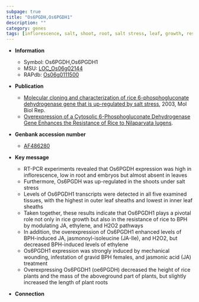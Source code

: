 ```yaml
---
subpage: true
title: "Os6PGDH,Os6PGDH1"
description: ""
category: genes
tags: [inflorescence, salt, shoot, root, salt stress, leaf, growth, resistance, ethylene, jasmonic, jasmonic acid, height]
---
```


* **Information**  
    + Symbol: Os6PGDH,Os6PGDH1  
    + MSU: [LOC_Os06g02144](http://rice.plantbiology.msu.edu/cgi-bin/ORF_infopage.cgi?orf=LOC_Os06g02144)  
    + RAPdb: [Os06g0111500](http://rapdb.dna.affrc.go.jp/viewer/gbrowse_details/irgsp1?name=Os06g0111500)  

* **Publication**  
    + [Molecular cloning and characterization of rice 6-phosphogluconate dehydrogenase gene that is up-regulated by salt stress](http://www.ncbi.nlm.nih.gov/pubmed?term=Molecular+cloning+and+characterization+of+rice+6-phosphogluconate+dehydrogenase+gene+that+is+up-regulated+by+salt+stress%5BTitle%5D), 2003, Mol Biol Rep.
    + [Overexpression of a Cytosolic 6-Phosphogluconate Dehydrogenase Gene Enhances the Resistance of Rice to Nilaparvata lugens](Basel).

* **Genbank accession number**  
    + [AF486280](http://www.ncbi.nlm.nih.gov/nuccore/AF486280)

* **Key message**  
    + RT-PCR experiments revealed that Os6PGDH expression was high in inflorescence, low in root and embryos but almost absent in leaves
    + Furthermore, Os6PGDH was up-regulated in the shoots under salt stress
    + Levels of Os6PGDH1 transcripts were detected in all five examined tissues, with the highest in outer leaf sheaths and lowest in inner leaf sheaths
    + Taken together, these results indicate that Os6PGDH1 plays a pivotal role not only in rice growth but also in the resistance of rice to BPH by modulating JA, ethylene, and H2O2 pathways
    + In addition, the overexpression of Os6PGDH1 enhanced levels of BPH-induced JA, jasmonoyl-isoleucine (JA-Ile), and H2O2, but decreased BPH-induced levels of ethylene
    + Os6PGDH1 expression was strongly induced by mechanical wounding, infestation of gravid BPH females, and jasmonic acid (JA) treatment
    + Overexpressing Os6PGDH1 (oe6PGDH) decreased the height of rice plants and the mass of the aboveground part of plants, but slightly increased the length of plant roots

* **Connection**  



